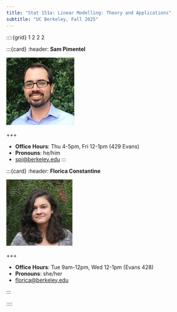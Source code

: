 ```yaml
---
title: "Stat 151a: Linear Modelling: Theory and Applications"
subtitle: "UC Berkeley, Fall 2025"
---
```


::::{grid} 1 2 2 2

:::{card}
:header: **Sam Pimentel**

![Instructor Name](images/head_shot_151a.jpeg)

+++

* **Office Hours**: Thu 4-5pm, Fri 12-1pm (429 Evans)
* **Pronouns**: he/him
* [spi@berkeley.edu](mailto:spi@berkeley.edu)
:::

:::{card}
:header: **Florica Constantine**

![GSI Name](images/florica_headshot.jpg)

+++

* **Office Hours**: Tue 9am-12pm, Wed 12-1pm (Evans 428)
* **Pronouns**: she/her
* [florica@berkeley.edu](mailto:florica@berkeley.edu)

:::

::::
